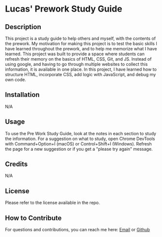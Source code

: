 # Lucas' Prework Study Guide

## Description

This project is a study guide to help others and myself, with the contents of the prework. My motivation for making this project is to test the basic skills I have learned throughout the prework, and to help me memorize what I have learned. This project was built to provide a space where students can refresh their memory on the basics of HTML, CSS, Git, and JS. Instead of using google, and having to go through multiple websites to collect this information, it is available in one place. In this project, I have learned how to structure HTML, incorporate CSS, add logic with JavaScript, and debug my own code.



## Installation

N/A

## Usage

To use the Pre Work Study Guide, look at the notes in each section to study the information. For a suggestion on what to study, open Chrome DevTools with Command+Option+I (macOS) or Control+Shift+I (Windows). Refresh the page for a new suggestion or if you get a "please try again" message.


## Credits

N/A

## License

Please refer to the license available in the repo.

## How to Contribute

For questions and contributions, you can reach me here:
[Email](mailto:bielinskilucas@gmail.com)
or
[Github](https://github.com/LucasBielinski)
